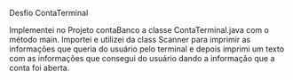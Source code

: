 Desfio ContaTerminal 
<p>
  Implementei no Projeto contaBanco a classe ContaTerminal.java com o método main.
  Importei e utilizei da class Scanner para imprimir as informações que queria do usuário pelo terminal e depois imprimi um texto com as informações que consegui do usuário dando a informação que a conta foi aberta.
</p>
